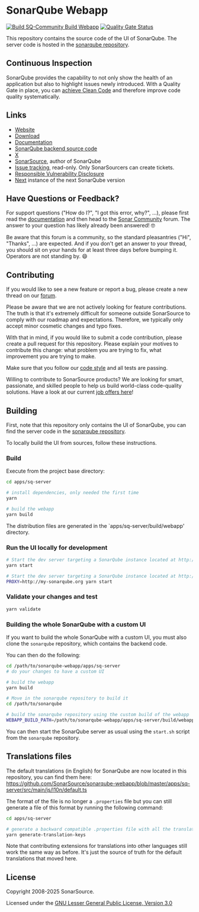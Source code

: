 # SonarQube Webapp

[![Build SQ-Community Build Webapp](https://github.com/SonarSource/sonarqube-webapp/actions/workflows/build-sq-cb.yml/badge.svg)](https://github.com/SonarSource/sonarqube-webapp/actions/workflows/build-sq-cb.yml)
[![Quality Gate Status](https://next.sonarqube.com/sonarqube/api/project_badges/measure?project=sonarqube-webapp&metric=alert_status&token=sqb_91e4c80f079956fc15a3eca994eb32da0de9ed32)](https://next.sonarqube.com/sonarqube/dashboard?id=sonarqube-webapp)

This repository contains the source code of the UI of SonarQube. The server code is hosted in the [sonarqube repository](https://github.com/SonarSource/sonarqube).

## Continuous Inspection

SonarQube provides the capability to not only show the health of an application but also to highlight issues newly introduced. With a Quality Gate in place, you can [achieve Clean Code](https://www.sonarsource.com/solutions/clean-code/) and therefore improve code quality systematically.

## Links

- [Website](https://www.sonarsource.com/products/sonarqube)
- [Download](https://www.sonarsource.com/products/sonarqube/downloads)
- [Documentation](https://docs.sonarsource.com/sonarqube)
- [SonarQube backend source code](https://github.com/SonarSource/sonarqube)
- [X](https://twitter.com/SonarQube)
- [SonarSource](https://www.sonarsource.com), author of SonarQube
- [Issue tracking](https://jira.sonarsource.com/browse/SONAR/), read-only. Only SonarSourcers can create tickets.
- [Responsible Vulnerability Disclosure](https://community.sonarsource.com/t/responsible-vulnerability-disclosure/9317)
- [Next](https://next.sonarqube.com/sonarqube) instance of the next SonarQube version

## Have Questions or Feedback?

For support questions ("How do I?", "I got this error, why?", ...), please first read the [documentation](https://docs.sonarsource.com/sonarqube) and then head to the [Sonar Community](https://community.sonarsource.com/c/help/sq) forum. The answer to your question has likely already been answered! 🤓

Be aware that this forum is a community, so the standard pleasantries ("Hi", "Thanks", ...) are expected. And if you don't get an answer to your thread, you should sit on your hands for at least three days before bumping it. Operators are not standing by. 😄

## Contributing

If you would like to see a new feature or report a bug, please create a new thread on our [forum](https://community.sonarsource.com/c/sq/10).

Please be aware that we are not actively looking for feature contributions. The truth is that it's extremely difficult for someone outside SonarSource to comply with our roadmap and expectations. Therefore, we typically only accept minor cosmetic changes and typo fixes.

With that in mind, if you would like to submit a code contribution, please create a pull request for this repository. Please explain your motives to contribute this change: what problem you are trying to fix, what improvement you are trying to make.

Make sure that you follow our [code style](https://github.com/SonarSource/sonar-developer-toolset#code-style) and all tests are passing.

Willing to contribute to SonarSource products? We are looking for smart, passionate, and skilled people to help us build world-class code-quality solutions. Have a look at our current [job offers here](https://www.sonarsource.com/company/jobs/)!

## Building

First, note that this repository only contains the UI of SonarQube, you can find the server code in the [sonarqube repository](https://github.com/SonarSource/sonarqube).

To locally build the UI from sources, follow these instructions.

### Build

Execute from the project base directory:

```bash
cd apps/sq-server

# install dependencies, only needed the first time
yarn

# build the webapp
yarn build

```

The distribution files are generated in the `apps/sq-server/build/webapp' directory.

### Run the UI locally for development

```bash
# Start the dev server targeting a SonarQube instance located at http://localhost:9000
yarn start

# Start the dev server targeting a SonarQube instance located at http://my-sonarqube.org
PROXY=http://my-sonarqube.org yarn start
```

### Validate your changes and test

```bash
yarn validate

```

### Building the whole SonarQube with a custom UI

If you want to build the whole SonarQube with a custom UI, you must also clone the `sonarqube` repository, which contains the backend code.

You can then do the following:

```bash
cd /path/to/sonarqube-webapp/apps/sq-server
# do your changes to have a custom UI

# build the webapp
yarn build

# Move in the sonarqube repository to build it
cd /path/to/sonarqube

# build the sonarqube repository using the custom build of the webapp
WEBAPP_BUILD_PATH=/path/to/sonarqube-webapp/apps/sq-server/build/webapp ./gradlew build
```

You can then start the SonarQube server as usual using the `start.sh` script from the `sonarqube` repository.

## Translations files

The default translations (in English) for SonarQube are now located in this repository, you can find them here:
https://github.com/SonarSource/sonarqube-webapp/blob/master/apps/sq-server/src/main/js/l10n/default.ts

The format of the file is no longer a `.properties` file but you can still generate a file of this format by running the following command:

```bash
cd apps/sq-server

# generate a backward compatible .properties file with all the translation keys
yarn generate-translation-keys
```

Note that contributing extensions for translations into other languages still work the same way as before. It's just the source of truth for the default translations that moved here.

## License

Copyright 2008-2025 SonarSource.

Licensed under the [GNU Lesser General Public License, Version 3.0](https://www.gnu.org/licenses/lgpl.txt)
